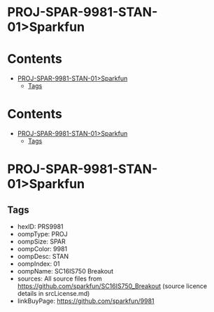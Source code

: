 
PROJ-SPAR-9981-STAN-01>Sparkfun
===============================

Contents
========

* [PROJ-SPAR-9981-STAN-01>Sparkfun](#proj-spar-9981-stan-01sparkfun)
	* [Tags](#tags)

Contents
========

* [PROJ-SPAR-9981-STAN-01>Sparkfun](#proj-spar-9981-stan-01sparkfun)
	* [Tags](#tags)

# PROJ-SPAR-9981-STAN-01>Sparkfun

## Tags

- hexID: PRS9981
- oompType: PROJ
- oompSize: SPAR
- oompColor: 9981
- oompDesc: STAN
- oompIndex: 01
- oompName: SC16IS750 Breakout
- sources: All source files from https://github.com/sparkfun/SC16IS750_Breakout (source licence details in srcLicense.md)
- linkBuyPage: https://github.com/sparkfun/9981
